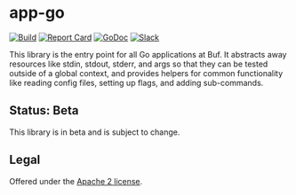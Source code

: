 # app-go

[![Build](https://github.com/bufbuild/app-go/actions/workflows/ci.yaml/badge.svg?branch=main)](https://github.com/bufbuild/app-go/actions/workflows/ci.yaml)
[![Report Card](https://goreportcard.com/badge/buf.build/go/app)](https://goreportcard.com/report/buf.build/go/app)
[![GoDoc](https://pkg.go.dev/badge/buf.build/go/app.svg)](https://pkg.go.dev/buf.build/go/app)
[![Slack](https://img.shields.io/badge/slack-buf-%23e01563)](https://buf.build/links/slack)

This library is the entry point for all Go applications at Buf. It abstracts away resources like
stdin, stdout, stderr, and args so that they can be tested outside of a global context, and provides
helpers for common functionality like reading config files, setting up flags, and adding sub-commands.

## Status: Beta

This library is in beta and is subject to change.

## Legal

Offered under the [Apache 2 license](https://github.com/bufbuild/app-go/blob/main/LICENSE).
